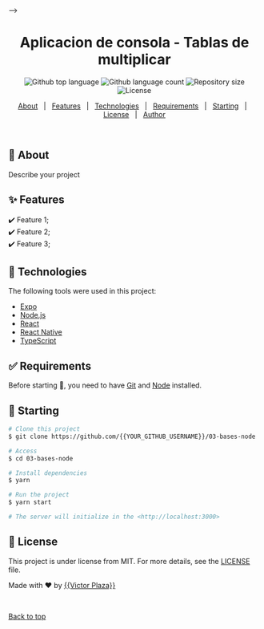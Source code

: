 <!-- <div align="center" id="top"> 
  <img src="./.github/app.gif" alt="03 Bases Node" />

  &#xa0;

  <!-- <a href="https://03basesnode.netlify.app">Demo</a> -->
<!-- </div> --> -->

<h1 align="center">Aplicacion de consola - Tablas de multiplicar</h1>

<p align="center">
  <img alt="Github top language" src="https://img.shields.io/github/languages/top/{{YOUR_GITHUB_USERNAME}}/03-bases-node?color=56BEB8">

  <img alt="Github language count" src="https://img.shields.io/github/languages/count/{{YOUR_GITHUB_USERNAME}}/03-bases-node?color=56BEB8">

  <img alt="Repository size" src="https://img.shields.io/github/repo-size/{{YOUR_GITHUB_USERNAME}}/03-bases-node?color=56BEB8">

  <img alt="License" src="https://img.shields.io/github/license/{{YOUR_GITHUB_USERNAME}}/03-bases-node?color=56BEB8">

  <!-- <img alt="Github issues" src="https://img.shields.io/github/issues/{{YOUR_GITHUB_USERNAME}}/03-bases-node?color=56BEB8" /> -->

  <!-- <img alt="Github forks" src="https://img.shields.io/github/forks/{{YOUR_GITHUB_USERNAME}}/03-bases-node?color=56BEB8" /> -->

  <!-- <img alt="Github stars" src="https://img.shields.io/github/stars/{{YOUR_GITHUB_USERNAME}}/03-bases-node?color=56BEB8" /> -->
</p>

<!-- Status -->

<!-- <h4 align="center"> 
	🚧  03 Bases Node 🚀 Under construction...  🚧
</h4> 

<hr> -->

<p align="center">
  <a href="#dart-about">About</a> &#xa0; | &#xa0; 
  <a href="#sparkles-features">Features</a> &#xa0; | &#xa0;
  <a href="#rocket-technologies">Technologies</a> &#xa0; | &#xa0;
  <a href="#white_check_mark-requirements">Requirements</a> &#xa0; | &#xa0;
  <a href="#checkered_flag-starting">Starting</a> &#xa0; | &#xa0;
  <a href="#memo-license">License</a> &#xa0; | &#xa0;
  <a href="https://github.com/{{YOUR_GITHUB_USERNAME}}" target="_blank">Author</a>
</p>

<br>

## :dart: About ##

Describe your project

## :sparkles: Features ##

:heavy_check_mark: Feature 1;\
:heavy_check_mark: Feature 2;\
:heavy_check_mark: Feature 3;

## :rocket: Technologies ##

The following tools were used in this project:

- [Expo](https://expo.io/)
- [Node.js](https://nodejs.org/en/)
- [React](https://pt-br.reactjs.org/)
- [React Native](https://reactnative.dev/)
- [TypeScript](https://www.typescriptlang.org/)

## :white_check_mark: Requirements ##

Before starting :checkered_flag:, you need to have [Git](https://git-scm.com) and [Node](https://nodejs.org/en/) installed.

## :checkered_flag: Starting ##

```bash
# Clone this project
$ git clone https://github.com/{{YOUR_GITHUB_USERNAME}}/03-bases-node

# Access
$ cd 03-bases-node

# Install dependencies
$ yarn

# Run the project
$ yarn start

# The server will initialize in the <http://localhost:3000>
```

## :memo: License ##

This project is under license from MIT. For more details, see the [LICENSE](LICENSE.md) file.


Made with :heart: by <a href="https://github.com/{{vic-1998}}" target="_blank">{{Victor Plaza}}</a>

&#xa0;

<a href="#top">Back to top</a>
